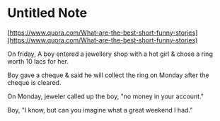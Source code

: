 # Untitled Note

[https://www.quora.com/What-are-the-best-short-funny-stories](https://www.quora.com/What-are-the-best-short-funny-stories)

On friday, A boy entered a jewellery shop with a hot girl & chose a ring worth 10 lacs for her.  
  
Boy gave a cheque & said he will collect the ring on Monday after the cheque is cleared.  
  
On Monday, jeweler called up the boy, "no money in your account."  
  

Boy, "I know, but can you imagine what a great weekend I had."